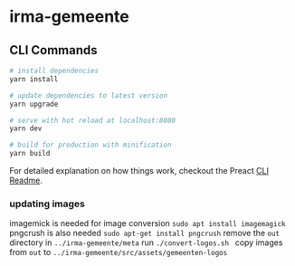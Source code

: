 # irma-gemeente

## CLI Commands

``` bash
# install dependencies
yarn install

# update dependencies to latest version
yarn upgrade

# serve with hot reload at localhost:8080
yarn dev

# build for production with minification
yarn build

```
For detailed explanation on how things work, checkout the Preact [CLI Readme](https://github.com/developit/preact-cli/blob/master/README.md).

### updating images
imagemick is needed for image conversion
``` sudo apt install imagemagick ```
pngcrush is also needed
``` sudo apt-get install pngcrush ```
remove the `out` directory in `../irma-gemeente/meta`
run `./convert-logos.sh `
copy images from `out` to `../irma-gemeente/src/assets/gemeenten-logos`